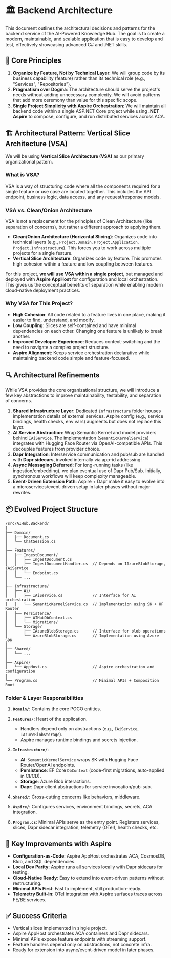 # 🏛️ Backend Architecture

This document outlines the architectural decisions and patterns for the backend service of the AI-Powered Knowledge Hub. The goal is to create a modern, maintainable, and scalable application that is easy to develop and test, effectively showcasing advanced C# and .NET skills.

## 🎯 Core Principles

1. **Organize by Feature, Not by Technical Layer**: We will group code by its business capability (feature) rather than its technical role (e.g., "Services", "Repositories").
2. **Pragmatism over Dogma**: The architecture should serve the project's needs without adding unnecessary complexity. We will avoid patterns that add more ceremony than value for this specific scope.
3. **Single Project Simplicity with Aspire Orchestration**: We will maintain all backend code within a single ASP.NET Core project while using **.NET Aspire** to compose, configure, and run distributed services across ACA.

## 🏗️ Architectural Pattern: Vertical Slice Architecture (VSA)

We will be using **Vertical Slice Architecture (VSA)** as our primary organizational pattern.

### What is VSA?

VSA is a way of structuring code where all the components required for a single feature or use case are located together. This includes the API endpoint, business logic, data access, and any request/response models.

### VSA vs. Clean/Onion Architecture

VSA is not a replacement for the principles of Clean Architecture (like separation of concerns), but rather a different approach to applying them.

* **Clean/Onion Architecture (Horizontal Slicing)**: Organizes code into technical layers (e.g., `Project.Domain`, `Project.Application`, `Project.Infrastructure`). This forces you to work across multiple projects for a single feature.
* **Vertical Slice Architecture**: Organizes code by feature. This promotes high cohesion within a feature and low coupling between features.

For this project, **we will use VSA within a single project**, but managed and deployed with **Aspire AppHost** for configuration and local orchestration. This gives us the conceptual benefits of separation while enabling modern cloud-native deployment practices.

### Why VSA for This Project?

* **High Cohesion**: All code related to a feature lives in one place, making it easier to find, understand, and modify.
* **Low Coupling**: Slices are self-contained and have minimal dependencies on each other. Changing one feature is unlikely to break another.
* **Improved Developer Experience**: Reduces context-switching and the need to navigate a complex project structure.
* **Aspire Alignment**: Keeps service orchestration declarative while maintaining backend code simple and feature-focused.

## 🔍 Architectural Refinements

While VSA provides the core organizational structure, we will introduce a few key abstractions to improve maintainability, testability, and separation of concerns.

1. **Shared Infrastructure Layer**: Dedicated `Infrastructure` folder houses implementation details of external services. Aspire config (e.g., service bindings, health checks, env vars) augments but does not replace this layer.
2. **AI Service Abstraction**: Wrap Semantic Kernel and model providers behind `IAiService`. The implementation (`SemanticKernelService`) integrates with Hugging Face Router via OpenAI-compatible APIs. This decouples features from provider choice.
3. **Dapr Integration**: Interservice communication and pub/sub are handled with **Dapr sidecars**, invoked internally via app-id addressing.
4. **Async Messaging Deferred**: For long-running tasks (like ingestion/embedding), we plan eventual use of Dapr Pub/Sub. Initially, synchronous workflows will keep complexity manageable.
5. **Event-Driven Extension Path**: Aspire + Dapr make it easy to evolve into a microservices/event-driven setup in later phases without major rewrites.

## 📦 Evolved Project Structure

```
/src/AIHub.Backend/
|
├── Domain/
│   ├── Document.cs
│   └── ChatSession.cs
│
├── Features/
│   ├── IngestDocument/
│   │   ├── IngestDocument.cs
│   │   ├── IngestDocumentHandler.cs  // Depends on IAzureBlobStorage, IAiService
│   │   └── Endpoint.cs
│   └── ...
│
├── Infrastructure/
│   ├── Ai/
│   │   ├── IAiService.cs             // Interface for AI orchestration
│   │   └── SemanticKernelService.cs  // Implementation using SK + HF Router
│   ├── Persistence/
│   │   ├── AIHubDbContext.cs
│   │   └── Migrations/
│   └── Storage/
│       ├── IAzureBlobStorage.cs      // Interface for blob operations
│       └── AzureBlobStorage.cs       // Implementation using Azure SDK
│
├── Shared/
│   └── ...
│
├── Aspire/
│   └── AppHost.cs                    // Aspire orchestration and configuration
│
└── Program.cs                        // Minimal APIs + Composition Root
```

### Folder & Layer Responsibilities

1. **`Domain/`**: Contains the core POCO entities.

2. **`Features/`**: Heart of the application.

   * Handlers depend only on abstractions (e.g., `IAiService`, `IAzureBlobStorage`).
   * Aspire manages runtime bindings and secrets injection.

3. **`Infrastructure/`**:

   * **AI**: `SemanticKernelService` wraps SK with Hugging Face Router/OpenAI endpoints.
   * **Persistence**: EF Core `DbContext` (code-first migrations, auto-applied in CI/CD).
   * **Storage**: Azure Blob interactions.
   * **Dapr**: Dapr client abstractions for service invocation/pub-sub.

4. **`Shared/`**: Cross-cutting concerns like behaviors, middleware.

5. **`Aspire/`**: Configures services, environment bindings, secrets, ACA integration.

6. **`Program.cs`**: Minimal APIs serve as the entry point. Registers services, slices, Dapr sidecar integration, telemetry (OTel), health checks, etc.

## 🚀 Key Improvements with Aspire

* **Configuration-as-Code**: Aspire AppHost orchestrates ACA, CosmosDB, Blob, and SQL dependencies.
* **Local Dev Parity**: Aspire runs all services locally with Dapr sidecars for testing.
* **Cloud-Native Ready**: Easy to extend into event-driven patterns without restructuring.
* **Minimal APIs First**: Fast to implement, still production-ready.
* **Telemetry Built-In**: OTel integration with Aspire surfaces traces across FE/BE services.

## ✅ Success Criteria

* Vertical slices implemented in single project.
* Aspire AppHost orchestrates ACA containers and Dapr sidecars.
* Minimal APIs expose feature endpoints with streaming support.
* Feature handlers depend only on abstractions, not concrete infra.
* Ready for extension into async/event-driven model in later phases.
